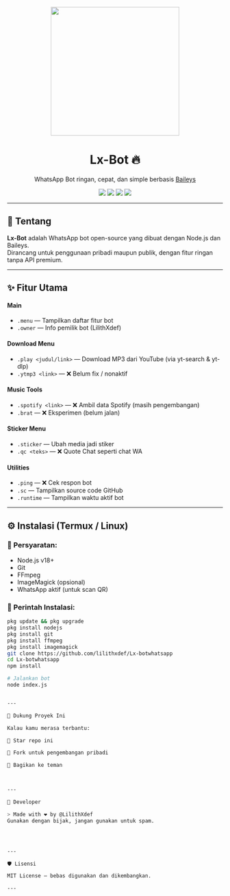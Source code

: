 <p align="center">
  <img src="https://github.com/lilithxdef.png" width="300"/>
</p>

<h1 align="center">Lx-Bot 🔥</h1>
<p align="center">
  WhatsApp Bot ringan, cepat, dan simple berbasis <a href="https://github.com/whiskeysockets/baileys">Baileys</a>
</p>

<p align="center">
  <img src="https://img.shields.io/badge/status-online-green?style=flat-square" />
  <img src="https://img.shields.io/github/repo-size/lilithxdef/Lx-bot?style=flat-square" />
  <img src="https://img.shields.io/github/languages/top/lilithxdef/Lx-bot?style=flat-square" />
  <img src="https://img.shields.io/github/license/lilithxdef/Lx-bot?style=flat-square" />
</p>

---

## 🚀 Tentang

**Lx-Bot** adalah WhatsApp bot open-source yang dibuat dengan Node.js dan Baileys.  
Dirancang untuk penggunaan pribadi maupun publik, dengan fitur ringan tanpa API premium.

---

## ✨ Fitur Utama

#### Main
- `.menu` — Tampilkan daftar fitur bot
- `.owner` — Info pemilik bot (LilithXdef)

#### Download Menu
- `.play <judul/link>` — Download MP3 dari YouTube (via yt-search & yt-dlp)
- `.ytmp3 <link>` — ❌ Belum fix / nonaktif

#### Music Tools
- `.spotify <link>` — ❌ Ambil data Spotify (masih pengembangan)
- `.brat` — ❌ Eksperimen (belum jalan)

#### Sticker Menu
- `.sticker` — Ubah media jadi stiker
- `.qc <teks>` — ❌ Quote Chat seperti chat WA

#### Utilities
- `.ping` — ❌ Cek respon bot
- `.sc` — Tampilkan source code GitHub
- `.runtime` — Tampilkan waktu aktif bot

---

## ⚙️ Instalasi (Termux / Linux)

### 🔧 Persyaratan:
- Node.js v18+
- Git
- FFmpeg
- ImageMagick (opsional)
- WhatsApp aktif (untuk scan QR)

### 🧪 Perintah Instalasi:
```bash
pkg update && pkg upgrade
pkg install nodejs
pkg install git
pkg install ffmpeg
pkg install imagemagick
git clone https://github.com/lilithxdef/Lx-botwhatsapp
cd Lx-botwhatsapp
npm install

# Jalankan bot
node index.js


---

🌟 Dukung Proyek Ini

Kalau kamu merasa terbantu:

🌟 Star repo ini

🔁 Fork untuk pengembangan pribadi

💬 Bagikan ke teman



---

👤 Developer

> Made with ❤️ by @LilithXdef
Gunakan dengan bijak, jangan gunakan untuk spam.




---

🛡️ Lisensi

MIT License — bebas digunakan dan dikembangkan.

---
